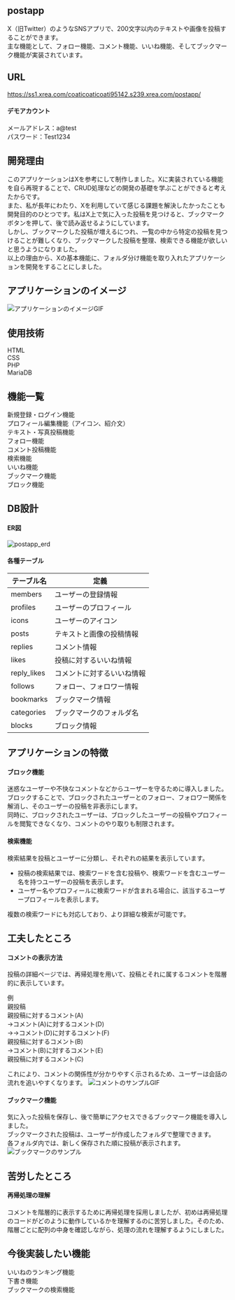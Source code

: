 ## postapp
X（旧Twitter）のようなSNSアプリで、200文字以内のテキストや画像を投稿することができます。  
主な機能として、フォロー機能、コメント機能、いいね機能、そしてブックマーク機能が実装されています。

## URL
https://ss1.xrea.com/coaticoaticoati95142.s239.xrea.com/postapp/

#### デモアカウント
メールアドレス：a@test  
パスワード：Test1234

## 開発理由
このアプリケーションはXを参考にして制作しました。Xに実装されている機能を自ら再現することで、CRUD処理などの開発の基礎を学ぶことができると考えたからです。  
また、私が長年にわたり、Xを利用していて感じる課題を解決したかったことも開発目的のひとつです。私はX上で気に入った投稿を見つけると、ブックマークボタンを押して、後で読み返せるようにしています。  
しかし、ブックマークした投稿が増えるにつれ、一覧の中から特定の投稿を見つけることが難しくなり、ブックマークした投稿を整理、検索できる機能が欲しいと思うようになりました。  
以上の理由から、Xの基本機能に、フォルダ分け機能を取り入れたアプリケーションを開発をすることにしました。

## アプリケーションのイメージ
![アプリケーションのイメージGIF](https://github.com/coaticoaticoati/postapp/assets/150308090/3bbd03ab-cbf0-4b4f-9d36-58ca2e261057)

## 使用技術
HTML  
CSS  
PHP  
MariaDB

## 機能一覧
新規登録・ログイン機能  
プロフィール編集機能（アイコン、紹介文）  
テキスト・写真投稿機能   
フォロー機能  
コメント投稿機能  
検索機能  
いいね機能  
ブックマーク機能  
ブロック機能

## DB設計

#### ER図
![postapp_erd](https://github.com/coaticoaticoati/postapp/assets/150308090/34105c6c-ac48-4326-abc5-712515a6da02)

#### 各種テーブル

| テーブル名 |    定義    |  
| --- | --------- |
| members | ユーザーの登録情報 |  
| profiles | ユーザーのプロフィール |  
| icons | ユーザーのアイコン |  
| posts | テキストと画像の投稿情報 |  
| replies | コメント情報|  
| likes | 投稿に対するいいね情報 |  
| reply_likes | コメントに対するいいね情報 |  
| follows | フォロー、フォロワー情報 |  
| bookmarks | ブックマーク情報 |  
| categories | ブックマークのフォルダ名 |  
| blocks | ブロック情報 |  

## アプリケーションの特徴
#### ブロック機能
迷惑なユーザーや不快なコメントなどからユーザーを守るために導入しました。  
ブロックすることで、ブロックされたユーザーとのフォロー、フォロワー関係を解消し、そのユーザーの投稿を非表示にします。  
同時に、ブロックされたユーザーは、ブロックしたユーザーの投稿やプロフィールを閲覧できなくなり、コメントのやり取りも制限されます。

#### 検索機能
検索結果を投稿とユーザーに分類し、それぞれの結果を表示しています。
- 投稿の検索結果では、検索ワードを含む投稿や、検索ワードを含むユーザー名を持つユーザーの投稿を表示します。
- ユーザー名やプロフィールに検索ワードが含まれる場合に、該当するユーザープロフィールを表示します。

複数の検索ワードにも対応しており、より詳細な検索が可能です。

## 工夫したところ
#### コメントの表示方法
投稿の詳細ページでは、再帰処理を用いて、投稿とそれに属するコメントを階層的に表示しています。  

例  
親投稿  
親投稿に対するコメント(A)  
→コメント(A)に対するコメント(D)  
→→コメント(D)に対するコメント(F)  
親投稿に対するコメント(B)  
→コメント(B)に対するコメント(E)  
親投稿に対するコメント(C)  

これにより、コメントの関係性が分かりやすく示されるため、ユーザーは会話の流れを追いやすくなります。
![コメントのサンプルGIF](https://github.com/coaticoaticoati/postapp/assets/150308090/25c9b9cd-74af-4131-98f6-69e0a7a90a36)

#### ブックマーク機能
気に入った投稿を保存し、後で簡単にアクセスできるブックマーク機能を導入しました。  
ブックマークされた投稿は、ユーザーが作成したフォルダで整理できます。  
各フォルダ内では、新しく保存された順に投稿が表示されます。
![ブックマークのサンプル](https://github.com/coaticoaticoati/postapp/assets/150308090/5b200ab6-a8a3-4f20-8342-e024a4c27c07)

## 苦労したところ
#### 再帰処理の理解
コメントを階層的に表示するために再帰処理を採用しましたが、初めは再帰処理のコードがどのように動作しているかを理解するのに苦労しました。そのため、階層ごとに配列の中身を確認しながら、処理の流れを理解するようにしました。

## 今後実装したい機能
いいねのランキング機能  
下書き機能  
ブックマークの検索機能
